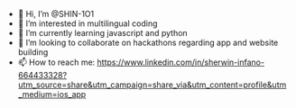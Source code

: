 - 👋 Hi, I’m @SHIN-1O1
- 👀 I’m interested in multilingual coding
- 🌱 I’m currently learning javascript and python
- 💞️ I’m looking to collaborate on hackathons regarding app and website building
- 📫 How to reach me: https://www.linkedin.com/in/sherwin-infano-664433328?utm_source=share&utm_campaign=share_via&utm_content=profile&utm_medium=ios_app

<!---
SHIN-1O1/SHIN-1O1 is a ✨ special ✨ repository because its `README.md` (this file) appears on your GitHub profile.
You can click the Preview link to take a look at your changes.
--->
